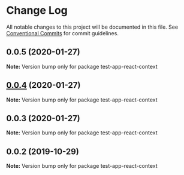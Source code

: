 # Change Log

All notable changes to this project will be documented in this file.
See [Conventional Commits](https://conventionalcommits.org) for commit guidelines.

## 0.0.5 (2020-01-27)

**Note:** Version bump only for package test-app-react-context





## [0.0.4](https://github.com/UMAprotocol/drizzle-monorepo/compare/test-app-react-context@0.0.3...test-app-react-context@0.0.4) (2020-01-27)

**Note:** Version bump only for package test-app-react-context





## 0.0.3 (2020-01-27)

**Note:** Version bump only for package test-app-react-context





## 0.0.2 (2019-10-29)

**Note:** Version bump only for package test-app-react-context
